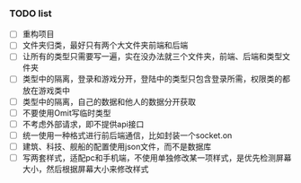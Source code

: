 
### TODO list
 - [ ] 重构项目
 - [ ] 文件夹归类，最好只有两个大文件夹前端和后端
 - [ ] 让所有的类型只需要写一遍，实在没办法就三个文件夹，前端、后端和类型文件夹
 - [ ] 类型中的隔离，登录和游戏分开，登陆中的类型只包含登录所需，权限类的都放在游戏类中
 - [ ] 类型中的隔离，自己的数据和他人的数据分开获取
 - [ ] 不要使用Omit写临时类型
 - [ ] 不考虑外部请求，即不提供api接口
 - [ ] 统一使用一种格式进行前后端通信，比如封装一个socket.on
 - [ ] 建筑、科技、舰船的配置使用json文件，而不是数据库
 - [ ] 写两套样式，适配pc和手机端，不使用单独修改某一项样式，是优先检测屏幕大小，然后根据屏幕大小来修改样式
